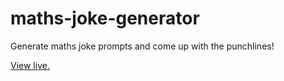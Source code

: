 # maths-joke-generator
Generate maths joke prompts and come up with the punchlines!

[View live.](https://sullivown.github.io/maths-joke-generator/)